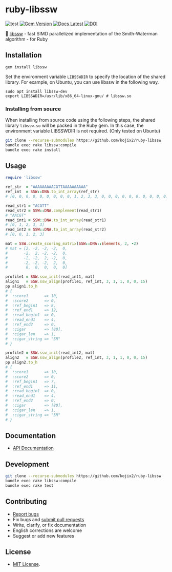 # ruby-libssw

![test](https://github.com/kojix2/ruby-libssw/workflows/CI/badge.svg)
[![Gem Version](https://img.shields.io/gem/v/libssw?color=brightgreen)](https://rubygems.org/gems/libssw)
[![Docs Latest](https://img.shields.io/badge/docs-latest-blue.svg)](https://rubydoc.info/gems/libssw)
[![DOI](https://zenodo.org/badge/328163622.svg)](https://zenodo.org/badge/latestdoi/328163622)

:checkered_flag: [libssw](https://github.com/mengyao/Complete-Striped-Smith-Waterman-Library) - fast SIMD parallelized implementation of the Smith-Waterman algorithm - for Ruby

## Installation

```ssh
gem install libssw
```

Set the environment variable `LIBSSWDIR` to specify the location of the shared library.
For example, on Ubuntu, you can use libssw in the following way.

```
sudo apt install libssw-dev
export LIBSSWDIR=/usr/lib/x86_64-linux-gnu/ # libssw.so
```

### Installing from source

When installing from source code using the following steps, the shared library `libssw.so` will be packed in the Ruby gem. In this case, the environment variable LIBSSWDIR is not required. (Only tested on Ubuntu)

```sh
git clone --recurse-submodules https://github.com/kojix2/ruby-libssw
bundle exec rake libssw:compile
bundle exec rake install
```

## Usage

```ruby
require 'libssw'

ref_str  = "AAAAAAAAACGTTAAAAAAAAAA"
ref_int  = SSW::DNA.to_int_array(ref_str) 
# [0, 0, 0, 0, 0, 0, 0, 0, 0, 1, 2, 3, 3, 0, 0, 0, 0, 0, 0, 0, 0, 0, 0]

read_str1 = "ACGTT"
read_str2 = SSW::DNA.complement(read_str1)
# "AACGT"
read_int1 = SSW::DNA.to_int_array(read_str1)
# [0, 1, 2, 3, 3]
read_int2 = SSW::DNA.to_int_array(read_str2)
# [0, 0, 1, 2, 3]

mat = SSW.create_scoring_matrix(SSW::DNA::Elements, 2, -2)
# mat = [2, -2, -2, -2,  0,
#       -2,  2, -2, -2,  0,
#       -2, -2,  2, -2,  0,
#       -2, -2, -2,  2,  0,
#        0,  0,  0,  0,  0]

profile1 = SSW.ssw_init(read_int1, mat)
align1   = SSW.ssw_align(profile1, ref_int, 3, 1, 1, 0, 0, 15)
pp align1.to_h
# {
#  :score1       => 10,
#  :score2       => 0,
#  :ref_begin1   => 8,
#  :ref_end1     => 12,
#  :read_begin1  => 0,
#  :read_end1    => 4,
#  :ref_end2     => 0,
#  :cigar        => [80],
#  :cigar_len    => 1,
#  :cigar_string => "5M"
# }

profile2 = SSW.ssw_init(read_int2, mat)
align2   = SSW.ssw_align(profile2, ref_int, 3, 1, 1, 0, 0, 15)
pp align2.to_h
# {
#  :score1       => 10,
#  :score2       => 0,
#  :ref_begin1   => 7,
#  :ref_end1     => 11,
#  :read_begin1  => 0,
#  :read_end1    => 4,
#  :ref_end2     => 0,
#  :cigar        => [80],
#  :cigar_len    => 1,
#  :cigar_string => "5M"
# }
```


## Documentation

* [API Documentation](https://rubydoc.info/gems/libssw)

## Development

```sh
git clone --recurse-submodules https://github.com/kojix2/ruby-libssw
bundle exec rake libssw:compile
bundle exec rake test
```

## Contributing

* [Report bugs](https://github.com/kojix2/ruby-libssw/issues)
* Fix bugs and [submit pull requests](https://github.com/kojix2/ruby-libssw/pulls)
* Write, clarify, or fix documentation
* English corrections are welcome
* Suggest or add new features

## License

* [MIT License](https://opensource.org/licenses/MIT).
